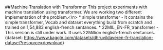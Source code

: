 ##Machine Translation with Transformer
This project experiments with machine translation using transformer. We are working two different implementation of the problem.<\n>
    * simple transformer - It contains the simple transformer, Vocab and dataset everything build from scratch and trained on 1,54,883 english-french sentances.
    * 22MIL_EN-FR_transformer - This version is still under work. It uses 22Million english-french sentances. (dataset: https://www.kaggle.com/datasets/dhruvildave/en-fr-translation-dataset?resource=download)
